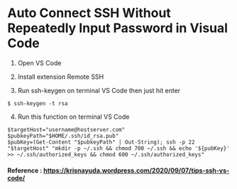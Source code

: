 # Auto Connect SSH Without Repeatedly Input Password in Visual Code

1. Open VS Code

2. Install extension Remote SSH 
 
3. Run ssh-keygen on terminal VS Code then just hit enter
```
$ ssh-keygen -t rsa
```

4. Run this function on terminal VS Code
```
$targetHost="username@hostserver.com"
$pubkeyPath="$HOME/.ssh/id_rsa.pub"
$pubKey=(Get-Content "$pubkeyPath" | Out-String); ssh -p 22 "$targetHost" "mkdir -p ~/.ssh && chmod 700 ~/.ssh && echo '${pubKey}' >> ~/.ssh/authorized_keys && chmod 600 ~/.ssh/authorized_keys"
```

#### Reference : https://krisnayuda.wordpress.com/2020/09/07/tips-ssh-vs-code/
